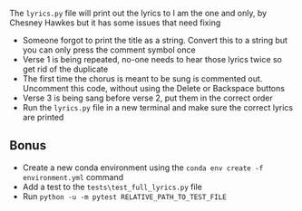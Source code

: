 The `lyrics.py` file will print out the lyrics to I am the one and only, by Chesney Hawkes but it has some issues that need fixing
- Someone forgot to print the title as a string. Convert this to a string but you can only press the comment symbol once
- Verse 1 is being repeated, no-one needs to hear those lyrics twice so get rid of the duplicate
- The first time the chorus is meant to be sung is commented out. Uncomment this code, without using the Delete or Backspace buttons
- Verse 3 is being sang before verse 2, put them in the correct order
- Run the `lyrics.py` file in a new terminal and make sure the correct lyrics are printed


## Bonus
- Create a new conda environment using the `conda env create -f environment.yml` command
- Add a test to the `tests\test_full_lyrics.py` file 
- Run `python -u -m pytest RELATIVE_PATH_TO_TEST_FILE`